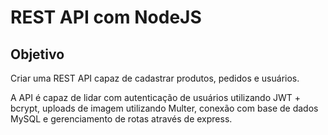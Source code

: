 # REST API com NodeJS

## Objetivo
Criar uma REST API capaz de cadastrar produtos, pedidos e usuários.

A API é capaz de lidar com autenticação de usuários utilizando JWT + bcrypt, uploads de imagem utilizando Multer, conexão com base de dados MySQL e gerenciamento de rotas através de express.
